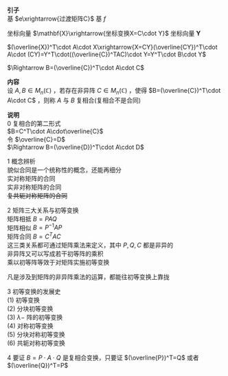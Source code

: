 **引子**  
基 $e\xrightarrow{过渡矩阵C}$ 基 $f$  
  
坐标向量 $\mathbf{X}\xrightarrow{坐标变换X=C\cdot Y}$ 坐标向量 $\mathbf{Y}$  
  
$(\overline{X})^T\cdot A\cdot X\xrightarrow{X=CY}(\overline{CY})^T\cdot A\cdot (CY)=Y^T\cdot((\overline{C})^TAC)\cdot Y=Y^T\cdot B\cdot Y$  
  
$\Rightarrow B=(\overline{C})^T\cdot A\cdot C$  
  
**内容**  
设 $A,B\in M_n(\mathbb{C})$ ，若存在非异阵 $C\in M_n(\mathbb{C})$ ，使得 $B=(\overline{C})^T\cdot A\cdot C$ ，则称 $A$ 与 $B$ 复相合(复相合不是合同)  
  
**说明**  
0 复相合的第二形式  
$B=C^T\cdot A\cdot\overline{C}$  
令 $\overline{C}=D$  
$\Rightarrow B=(\overline{D})^T\cdot A\cdot D$  
  
1 概念辨析  
貌似合同是一个统称性的概念，还能再细分  
实对称矩阵的合同  
实非对称矩阵的合同  
~~复共轭对称矩阵的合同~~  
  
2 矩阵三大关系与初等变换  
矩阵相抵 $B=PAQ$  
矩阵相似 $B=P^{-1}AP$  
矩阵合同 $B=C^TAC$  
这三类关系都可通过矩阵乘法来定义，其中 $P,Q,C$ 都是非异的  
非异阵又可以写成若干初等阵的乘积  
乘以初等阵等效于对矩阵实施初等变换  
  
凡是涉及到矩阵的非异阵乘法的运算，都能往初等变换上靠拢  
  
3 初等变换的发展史  
(1) 初等变换  
(2) 分块初等变换  
(3)  $\lambda-$ 阵的初等变换  
(4) 对称初等变换  
(5) 分块对称初等变换  
(6) 共轭对称初等变换  
  
4 要证 $B=P\cdot A\cdot Q$ 是复相合变换，只要证 $(\overline{P})^T=Q$ 或者 $(\overline{Q})^T=P$  
